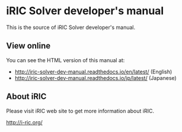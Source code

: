 # iRIC Solver developer's manual

This is the source of iRIC Solver developer's manual.

## View online

You can see the HTML version of this manual at:

- http://iric-solver-dev-manual.readthedocs.io/en/latest/ (English)
- http://iric-solver-dev-manual.readthedocs.io/jp/latest/ (Japanese)

## About iRIC

Please visit iRIC web site to get more information about iRIC.

http://i-ric.org/

